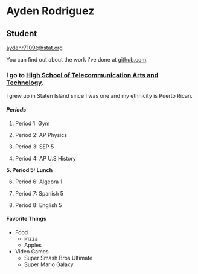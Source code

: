 # Ayden Rodriguez

## Student

aydenr7109@hstat.org

You can find out about the work i've done at [github.com](https://github.com/aydenr7109).

### I go to [High School of Telecommunication Arts and Technology](http://www.hstat.org/).

I grew up in Staten Island since I was one and my ethnicity is Puerto Rican.

#### _Periods_

1. Period 1: Gym

2. Period 2: AP Physics

3. Period 3: SEP 5

4. Period 4: AP U.S History

**5. Period 5: Lunch**

6. Period 6: Algebra 1

7. Period 7: Spanish 5

8. Period 8: English 5

#### Favorite Things

* Food
    * Pizza
    * Apples
* Video Games
    * Super Smash Bros Ultimate
    * Super Mario Galaxy

